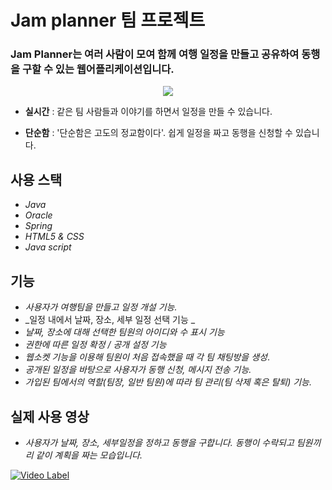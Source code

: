 # Jam planner 팀 프로젝트
### Jam Planner는 여러 사람이 모여 함께 여행 일정을 만들고 공유하여 동행을 구할 수 있는 웹어플리케이션입니다.
<center><img src="https://user-images.githubusercontent.com/36757183/46366731-da15a800-c6b6-11e8-9971-2c84213f9446.png" ></center>


- __실시간__ : 같은 팀 사람들과 이야기를 하면서 일정을 만들 수 있습니다.
  
- __단순함__ : '단순함은 고도의 정교함이다'. 쉽게 일정을 짜고 동행을 신청할 수 있습니다.

## 사용 스택
- _Java_
- _Oracle_
- _Spring_
- _HTML5 & CSS_
- _Java script_

## 기능
- _사용자가 여행팀을 만들고 일정 개설 기능._
- _일정 내에서 날짜, 장소, 세부 일정 선택 기능 _
- _날짜, 장소에 대해 선택한 팀원의 아이디와 수 표시 기능_
- _권한에 따른 일정 확정 / 공개 설정 기능_
- _웹소켓 기능을 이용해 팀원이 처음 접속했을 때 각 팀 채팅방을 생성_.
- _공개된 일정을 바탕으로 사용자가 동행 신청, 메시지 전송 기능._
- _가입된 팀에서의 역할(팀장, 일반 팀원)에 따라 팀 관리(팀 삭제 혹은 탈퇴) 기능._

## 실제 사용 영상
- _사용자가 날짜, 장소, 세부일정을 정하고 동행을 구합니다. 동행이 수락되고 팀원끼리 같이 계획을 짜는 모습입니다._

[![Video Label](http://img.youtube.com/vi/f0NoPkA5xq8/0.jpg)](https://youtu.be/f0NoPkA5xq8?t=0s)


